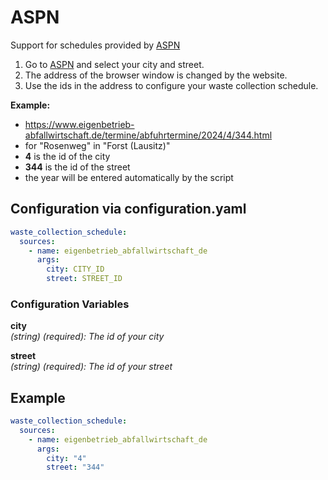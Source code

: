 # ASPN

Support for schedules provided by [ASPN](https://www.eigenbetrieb-abfallwirtschaft.de/termine/abfuhrtermine.html)

1. Go to [ASPN](https://www.eigenbetrieb-abfallwirtschaft.de/termine/abfuhrtermine.html) and select your city and street.
2. The address of the browser window is changed by the website.
3. Use the ids in the address to configure your waste collection schedule.

**Example:**
- https://www.eigenbetrieb-abfallwirtschaft.de/termine/abfuhrtermine/2024/4/344.html
- for "Rosenweg" in "Forst (Lausitz)"
- **4** is the id of the city
- **344** is the id of the street
- the year will be entered automatically by the script

## Configuration via configuration.yaml

```yaml
waste_collection_schedule:
  sources:
    - name: eigenbetrieb_abfallwirtschaft_de
      args:
        city: CITY_ID
        street: STREET_ID
```

### Configuration Variables

**city**  
*(string) (required): The id of your city*

**street**  
*(string) (required): The id of your street*

## Example

```yaml
waste_collection_schedule:
  sources:
    - name: eigenbetrieb_abfallwirtschaft_de
      args:
        city: "4"
        street: "344"
```
